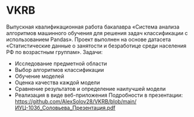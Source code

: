 # VKRB
Выпускная квалификационная работа бакалавра «Система анализа алгоритмов машинного обучения для решения задач классификации с использованием Pandas». Проект выполнен на основе датасета «Статистические данные о занятости и безработице среди населения РФ по возрастным группам». 
Задачи: 
* Исследование предметной области
* Выбор алгоритмов классификации
* Обучение моделей
* Оценка качества каждой модели
* Сравнение результатов и определение наилучшей модели
* Реализация в виде веб-приложения
Подробности в презентации: https://github.com/AlexSolov28/VKRB/blob/main/ИУЦ-103б_Соловьева_Презентация.pdf
